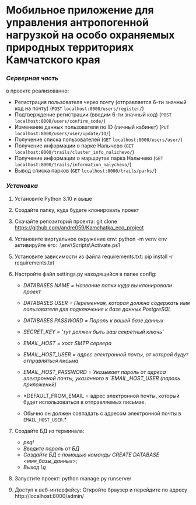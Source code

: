 # Мобильное приложение для управления антропогенной нагрузкой на особо охраняемых природных территориях Камчатского края

### *Серверная часть*

в проекте реализованно:

- Регистрация пользователя через почту (отправляется 6-ти значный код на почту)   (`POST`   `localhost:8000/users/register/`)
- Подтверждение регистрации (вводим 6-ти значный код)   (`POST`   `localhost:8000/users/confirm_code/`)
- Изменение данных пользователя по ID (личный кабинет)   (`PUT`   `localhost:8000/users/user/update/ID/`)
- Получение списка пользователей   (`GET`   `localhost:8000/users/user/`)
- Получение информации о парке Налычево   (`GET`   `localhost:8000/trails/cluster_info_nalichevo/`)
- Получение информации о маршрутах парка Налычево   (`GET`   `localhost:8000/trails/information_nalychevo/`)
- Вывод списка парков   (`GET`   `localhost:8000/trails/parks/`)

### *Установка*

1. Установите Python 3.10 и выше

2. Создайте папку, куда будете клонировать проект

3. Скачайте репозиторий проекта:
   git clone https://github.com/andre059/Kamchatka_eco_project

4. Установите виртуальное окружение env: 
   python -m venv env 
   активируйте его: .\env\Scripts\Activate.ps1

5. Установите зависимости из файла requirements.txt:
   pip install -r requirements.txt

6. Настройте файл settings.py находящийся в папке config: 
    - *DATABASES NAME = Название папки куда вы клонировали проект*
    
    - *DATABASES USER = Переменная, которая должна содержать имя пользователя для подключения к базе данных PostgreSQL*
    
    - *DATABASES PASSWORD = Пароль к вашей базе данных*
    
    - *SECRET_KEY = 'тут должен быть ваш секретный ключь'*

    - *EMAIL_HOST = хост SMTP сервера*

    - *EMAIL_HOST_USER = адрес электронной почты, от которой будут отправляться письма*

    - *EMAIL_HOST_PASSWORD = Указывает пароль от адреса электронной почты, указанного в `EMAIL_HOST_USER (пароль приложений)*

    - *DEFAULT_FROM_EMAIL = адрес электронной почты, который будет использоваться в отправляемых письмах. 
   -  Обычно он должен совпадать с адресом электронной почты в `EMAIL_HOST_USER`.*

7. Создайте БД из терминала:
   - *psql*
   - *Введите пароль от БД*
   - *Создайте БД с помощью команды CREATE DATABASE <имя_базы_данных>;*
   - *Выход \q*

8. Запустите проект: 
    python manage.py runserver

9. Доступ к веб-интерфейсу: 
    Откройте браузер и перейдите по адресу http://localhost:8000/admin/